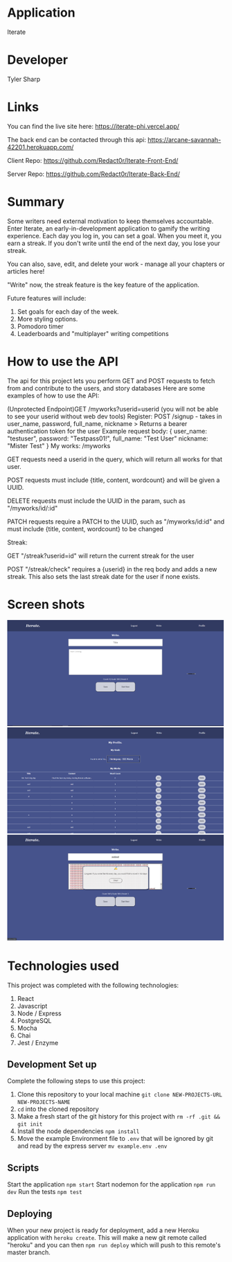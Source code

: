 # Application

Iterate

# Developer

Tyler Sharp

# Links

You can find the live site here:
https://iterate-phi.vercel.app/

The back end can be contacted through this api:
https://arcane-savannah-42201.herokuapp.com/

Client Repo: https://github.com/Redact0r/Iterate-Front-End/

Server Repo: https://github.com/Redact0r/Iterate-Back-End/

# Summary

Some writers need external motivation to keep themselves accountable. Enter Iterate, an early-in-development application to gamify the writing experience.
Each day you log in, you can set a goal. When you meet it, you earn a streak. If you don't write until the end of the next day, you lose your streak.

You can also, save, edit, and delete your work - manage all your chapters or articles here!

"Write" now, the streak feature is the key feature of the application.

Future features will include:

1. Set goals for each day of the week.
2. More styling options.
3. Pomodoro timer
4. Leaderboards and "multiplayer" writing competitions

# How to use the API

The api for this project lets you perform GET and POST requests to fetch from and contribute to the users, and story databases
Here are some examples of how to use the API:

(Unprotected Endpoint)GET /myworks?userid=userid
(you will not be able to see your userid without web dev tools)
Register: POST /signup - takes in user_name, password, full_name, nickname > Returns a bearer authentication token for the user
Example request body:
{
user_name: "testuser",
password: "Testpass01!",
full_name: "Test User"
nickname: "Mister Test"
}
My works: /myworks

GET requests need a userid in the query, which will return all works for that user.

POST requests must include {title, content, wordcount} and will be given a UUID.

DELETE requests must include the UUID in the param, such as "/myworks/id/:id"

PATCH requests require a PATCH to the UUID, such as "/myworks/id:id" and must include {title, content, wordcount} to be changed

Streak:

GET "/streak?userid=id" will return the current streak for the user

POST "/streak/check" requires a {userid} in the req body and adds a new streak. This also sets the last streak date for the user if none exists.

# Screen shots

<img src="https://raw.githubusercontent.com/Redact0r/Iterate-Front-End/master/src/Assets/Screenshots/iteratesnapshot1.PNG" width="500">
<img src="https://raw.githubusercontent.com/Redact0r/Iterate-Front-End/master/src/Assets/Screenshots/iteratesnapshot2.png" width="500">
<img src="https://raw.githubusercontent.com/Redact0r/Iterate-Front-End/master/src/Assets/Screenshots/iteratesnapshot3.png" width="500">

# Technologies used

This project was completed with the following technologies:

1. React
2. Javascript
3. Node / Express
4. PostgreSQL
5. Mocha
6. Chai
7. Jest / Enzyme

## Development Set up

Complete the following steps to use this project:

1. Clone this repository to your local machine `git clone NEW-PROJECTS-URL NEW-PROJECTS-NAME`
2. `cd` into the cloned repository
3. Make a fresh start of the git history for this project with `rm -rf .git && git init`
4. Install the node dependencies `npm install`
5. Move the example Environment file to `.env` that will be ignored by git and read by the express server `mv example.env .env`

## Scripts

Start the application `npm start`
Start nodemon for the application `npm run dev`
Run the tests `npm test`

## Deploying

When your new project is ready for deployment, add a new Heroku application with `heroku create`. This will make a new git remote called "heroku" and you can then `npm run deploy` which will push to this remote's master branch.
